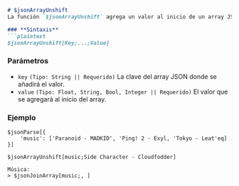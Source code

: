 ```markdown
# $jsonArrayUnshift  
La función `$jsonArrayUnshift` agrega un valor al inicio de un array JSON.  

### **Sintaxis**  
```plaintext
$jsonArrayUnshift[Key;...;Value]
```

### **Parámetros**  
- `key` `(Tipo: String || Requerido)` La clave del array JSON donde se añadirá el valor.  
- `value` `(Tipo: Float, String, Bool, Integer || Requerido)` El valor que se agregará al inicio del array.  

### **Ejemplo**  
```plaintext
$jsonParse[{
    'music': ['Paranoid - MADKID', 'Ping! 2 - Exyl, 'Tokyo - Leat'eq]
}]

$jsonArrayUnshift[music;Side Character - Cloudfodder]

Música:
> $jsonJoinArray[music;, ]
```  
